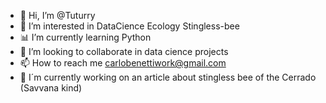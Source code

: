- 👋 Hi, I’m @Tuturry
- 👀 I’m interested in DataCience Ecology Stingless-bee
- 📊 I’m currently learning Python 
- 💞️ I’m looking to collaborate in data cience projects
- 📫 How to reach me carlobenettiwork@gmail.com
- 🐝 I´m currently working on an article about stingless bee of the Cerrado (Savvana kind)

<!---
Tuturry/Tuturry is a ✨ special ✨ repository because its `README.md` (this file) appears on your GitHub profile.
You can click the Preview link to take a look at your changes.
--->
